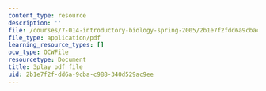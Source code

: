 ```yaml
---
content_type: resource
description: ''
file: /courses/7-014-introductory-biology-spring-2005/2b1e7f2fdd6a9cbac988340d529ac9ee_GAArnLLlFtQ.pdf
file_type: application/pdf
learning_resource_types: []
ocw_type: OCWFile
resourcetype: Document
title: 3play pdf file
uid: 2b1e7f2f-dd6a-9cba-c988-340d529ac9ee
---
```

